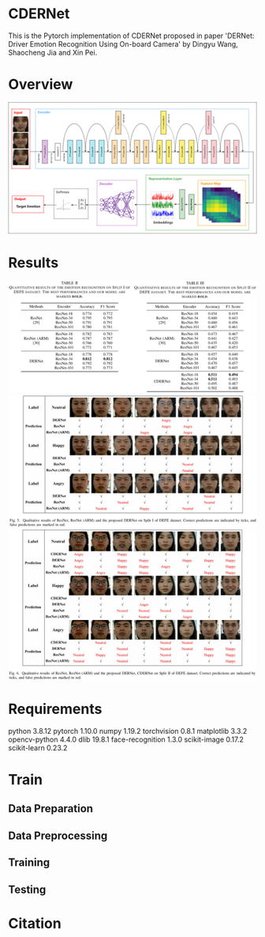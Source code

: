 # CDERNet

This is the Pytorch implementation of CDERNet proposed in paper 'DERNet: Driver Emotion Recognition Using On-board Camera' by Dingyu Wang, Shaocheng Jia and Xin Pei.

# Overview

![Overview of CDERNet](Images/Figure4.jpg)

# Results

![Results](Images/QuantitativeResults.png)
![Results](Images/QualitativeResults1.png)
![Results](Images/QualitativeResults2.png)

# Requirements

python 3.8.12
pytorch 1.10.0
numpy 1.19.2
torchvision 0.8.1
matplotlib 3.3.2
opencv-python 4.4.0
dlib 19.8.1
face-recognition 1.3.0
scikit-image 0.17.2
scikit-learn 0.23.2

# Train

## Data Preparation

## Data Preprocessing

## Training

## Testing

# Citation
